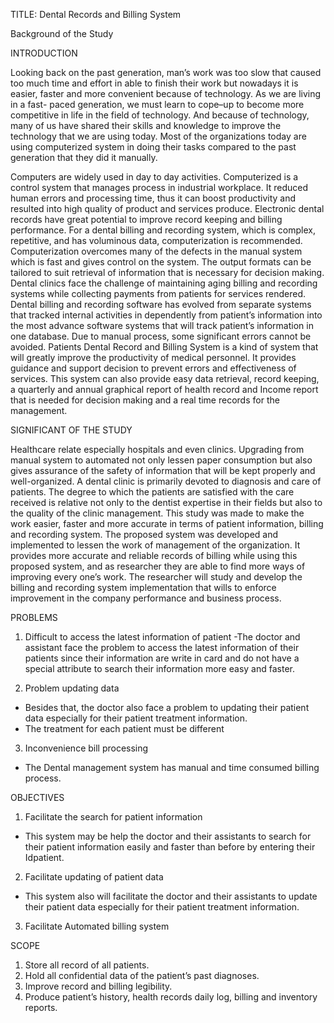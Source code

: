 TITLE: Dental Records and Billing System

Background of the Study

INTRODUCTION

  Looking back on the past generation, man’s work was too slow that caused too much time and effort in able to finish their work but nowadays it is easier, faster and more convenient because of technology. As we are living in a fast- paced generation, we must learn to cope–up to become more competitive in life in the field of technology. And because of technology, many of us have shared their skills and knowledge to improve the technology that we are using today. Most of the organizations today are using computerized system in doing their tasks compared to the past generation that they did it manually.
  
  Computers are widely used in day to day activities. Computerized is a control system that manages process in industrial workplace. It reduced human errors and processing time, thus it can boost productivity and resulted into high quality of product and services produce.  Electronic dental records have great potential to improve record keeping and billing performance. For a dental billing and recording system, which is complex, repetitive, and has voluminous data, computerization is recommended. Computerization overcomes many of the defects in the manual system which is fast and gives control on the system. The output formats can be tailored to suit retrieval of information that is necessary for decision making. Dental clinics face the challenge of maintaining aging billing and recording systems while collecting payments from patients for services rendered. Dental billing and recording software has evolved from separate systems that tracked internal activities in dependently from patient’s information into the most advance software systems that will track patient’s information in one database.
  Due to manual process, some significant errors cannot be avoided. Patients Dental Record and Billing System is a kind of system that will greatly improve the productivity of medical personnel. It provides guidance and support decision to prevent errors and effectiveness of services. This system can also provide easy data retrieval, record keeping, a quarterly and annual graphical report of health record and Income report that is needed for decision making and a real time records for the management.


SIGNIFICANT OF THE STUDY

  Healthcare relate especially hospitals and even clinics. Upgrading from manual system to automated not only lessen paper consumption but also gives assurance of the safety of information that will be kept properly and well-organized. A dental clinic is primarily devoted to diagnosis and care of patients. The degree to which the patients are satisfied with the care received is relative not only to the dentist expertise in their fields but also to the quality of the clinic management.
  This study was made to make the work easier, faster and more accurate in terms of patient information, billing and recording system. The proposed system was developed and implemented to lessen the work of management of the organization. It provides more accurate and reliable records of billing while using this proposed system, and as researcher they are able to find more ways of improving every one’s work. The researcher will study and develop the billing and recording system implementation that wills to enforce improvement in the company performance and business process.
  
PROBLEMS
  1. Difficult to access the latest information of patient
  -The doctor and assistant face the problem to access the latest information of their patients since their information are write in card and do not have a special attribute to search their information more easy and faster.
  
  2. Problem updating data
  - Besides that, the doctor also face a problem to updating their patient data especially for their patient treatment information.
  - The treatment for each patient must be different
  
  3. Inconvenience bill processing
  - The Dental management system has manual and time consumed billing process. 

OBJECTIVES
  1. Facilitate the search for patient information
  - This system may be help the doctor and their assistants to search for their patient information easily and faster than before by        entering their Idpatient.
  
  2. Facilitate updating of patient data 
  - This system also will facilitate the doctor and their assistants to update their patient data especially for their patient treatment     information.
  
  3. Facilitate Automated billing system 


SCOPE
  1. Store all record of all patients.
  2. Hold all confidential data of the patient’s past diagnoses.
  3. Improve record and billing legibility.
  4. Produce patient’s history, health records daily log, billing and inventory reports.

